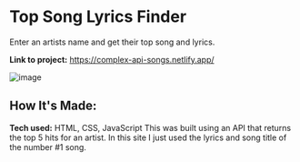 # Top Song Lyrics Finder
Enter an artists name and get their top song and lyrics.

**Link to project:** https://complex-api-songs.netlify.app/

![image](https://user-images.githubusercontent.com/102004376/168599208-bd18f698-76be-420a-b586-add07066de2a.png)
## How It's Made:

**Tech used:** HTML, CSS, JavaScript
This was built using an API that returns the top 5 hits for an artist. In this site I just used the lyrics and song title of the number #1 song. 

